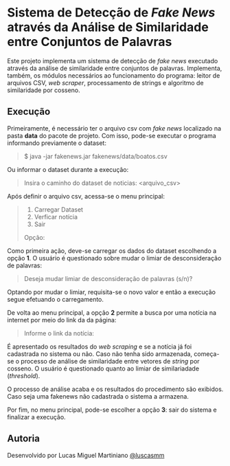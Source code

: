 # Sistema de Detecção de *Fake News* através da Análise de Similaridade entre Conjuntos de Palavras

Este projeto implementa um sistema de detecção de *fake news* executado através da análise de similaridade entre conjuntos de palavras. Implementa, também, os módulos necessários ao funcionamento do programa: leitor de arquivos CSV, *web scraper*, processamento de strings e algoritmo de similaridade por cosseno.

## Execução

Primeiramente, é necessário ter o arquivo csv com *fake news* localizado na pasta **data** do pacote de projeto. Com isso, pode-se executar o programa informando previamente o dataset:
> $ java -jar fakenews.jar fakenews/data/boatos.csv

Ou informar o dataset durante a execução:
> Insira o caminho do dataset de noticias: <arquivo_csv>

Após definir o arquivo csv, acessa-se o menu principal: 
>1. Carregar Dataset
>2. Verficar notícia
>3. Sair
>
>Opção:

Como primeira ação, deve-se carregar os dados do dataset escolhendo a opção **1**. O usuário é questionado sobre mudar o limiar de desconsideração de palavras:
>Deseja mudar limiar de desconsideração de palavras (s/n)?

Optando por mudar o limiar, requisita-se o novo valor e então a execução segue efetuando o carregamento.

De volta ao menu principal, a opção **2** permite a busca por uma notícia na internet por meio do link da da página:
>Informe o link da notícia:

É apresentado os resultados do *web scraping* e se a notícia já foi cadastrada no sistema ou não. Caso não tenha sido armazenada, começa-se o processo de análise de similaridade entre vetores de *string* por cosseno. O usuário é questionado quanto ao limiar de similariadade (*threshold*).

O processo de análise acaba e os resultados do procedimento são exibidos. Caso seja uma fakenews não cadastrada o sistema a armazena.

Por fim, no menu principal, pode-se escolher a opção **3**: sair do sistema e finalizar a execução.

## Autoria

Desenvolvido por Lucas Miguel Martiniano [@luscasmm](https://github.com/luscasmm)
